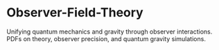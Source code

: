 # Observer-Field-Theory
Unifying quantum mechanics and gravity through observer interactions. PDFs on theory, observer precision, and quantum gravity simulations.
